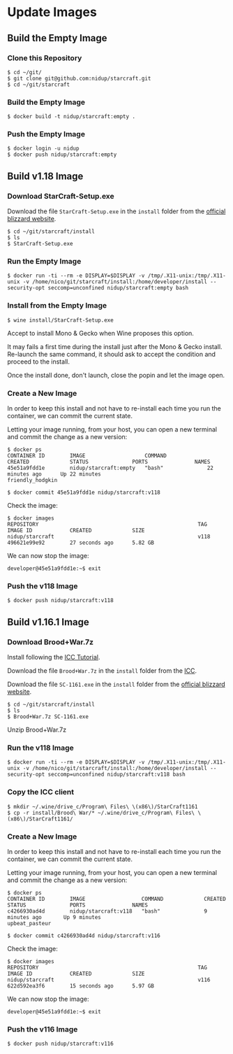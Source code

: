 # Update Images

## Build the Empty Image

### Clone this Repository

```
$ cd ~/git/
$ git clone git@github.com:nidup/starcraft.git
$ cd ~/git/starcraft
```

### Build the Empty Image

```
$ docker build -t nidup/starcraft:empty .
```

### Push the Empty Image

```
$ docker login -u nidup
$ docker push nidup/starcraft:empty
```

## Build v1.18 Image

### Download StarCraft-Setup.exe

Download the file `StarCraft-Setup.exe` in the `install` folder from the [official blizzard website](https://starcraft.com/en-us/articles/20674424).

```
$ cd ~/git/starcraft/install
$ ls
$ StarCraft-Setup.exe
```

### Run the Empty Image

```
$ docker run -ti --rm -e DISPLAY=$DISPLAY -v /tmp/.X11-unix:/tmp/.X11-unix -v /home/nico/git/starcraft/install:/home/developer/install --security-opt seccomp=unconfined nidup/starcraft:empty bash
```

### Install from the Empty Image

```
$ wine install/StarCraft-Setup.exe
```

Accept to install Mono & Gecko when Wine proposes this option.

It may fails a first time during the install just after the Mono & Gecko install.
Re-launch the same command, it should ask to accept the condition and proceed to the install.

Once the install done, don't launch, close the popin and let the image open.

### Create a New Image

In order to keep this install and not have to re-install each time you run the container, we can commit the current state.

Letting your image running, from your host, you can open a new terminal and commit the change as a new version:

```
$ docker ps
CONTAINER ID        IMAGE                   COMMAND             CREATED             STATUS              PORTS               NAMES
45e51a9fdd1e        nidup/starcraft:empty   "bash"              22 minutes ago      Up 22 minutes                           friendly_hodgkin

$ docker commit 45e51a9fdd1e nidup/starcraft:v118
```

Check the image:

```
$ docker images
REPOSITORY                                                   TAG                     IMAGE ID            CREATED             SIZE
nidup/starcraft                                              v118                    496621e99e92        27 seconds ago      5.82 GB
```

We can now stop the image:

```
developer@45e51a9fdd1e:~$ exit
```

### Push the v118 Image

```
$ docker push nidup/starcraft:v118
```

## Build v1.16.1 Image

### Download Brood+War.7z

Install following the [ICC Tutorial](https://iccup.com/en/starcraft/sc_start.html).

Download the file `Brood+War.7z` in the `install` folder from the [ICC](http://www.mediafire.com/file/nao9aef0n6p27dg/Brood+War.7z).

Download the file `SC-1161.exe` in the `install` folder from the [official blizzard website](http://ftp.blizzard.com/pub/starcraft/patches/PC/SC-1161.exe).

```
$ cd ~/git/starcraft/install
$ ls
$ Brood+War.7z SC-1161.exe
```

Unzip Brood+War.7z

### Run the v118 Image

```
$ docker run -ti --rm -e DISPLAY=$DISPLAY -v /tmp/.X11-unix:/tmp/.X11-unix -v /home/nico/git/starcraft/install:/home/developer/install --security-opt seccomp=unconfined nidup/starcraft:v118 bash
```

### Copy the ICC client

```
$ mkdir ~/.wine/drive_c/Program\ Files\ \(x86\)/StarCraft1161
$ cp -r install/Brood\ War/* ~/.wine/drive_c/Program\ Files\ \(x86\)/StarCraft1161/
```

### Create a New Image

In order to keep this install and not have to re-install each time you run the container, we can commit the current state.

Letting your image running, from your host, you can open a new terminal and commit the change as a new version:

```
$ docker ps
CONTAINER ID        IMAGE                  COMMAND             CREATED             STATUS              PORTS               NAMES
c4266930ad4d        nidup/starcraft:v118   "bash"              9 minutes ago       Up 9 minutes                            upbeat_pasteur

$ docker commit c4266930ad4d nidup/starcraft:v116
```

Check the image:

```
$ docker images
REPOSITORY                                                   TAG                     IMAGE ID            CREATED             SIZE
nidup/starcraft                                              v116                    622d592ea3f6        15 seconds ago      5.97 GB
```

We can now stop the image:

```
developer@45e51a9fdd1e:~$ exit
```

### Push the v116 Image

```
$ docker push nidup/starcraft:v116
```

